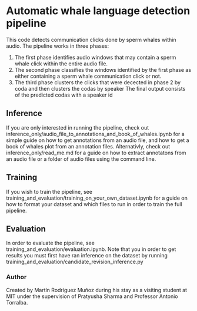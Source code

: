 # Automatic whale language detection pipeline
This code detects communication clicks done by sperm whales within audio.
The pipeline works in three phases:
1) The first phase identifies audio windows that may contain a sperm whale click within the entire audio file.
2) The second phase classifies the windows identified by the first phase as either containing a sperm whale communication click or not.
3) The third phase clusters the clicks that were decected in phase 2 by coda and then clusters the codas by speaker 
The final output consists of the predicted codas with a speaker id 

## Inference

If you are only interested in running the pipeline, check out inference_only/audio_file_to_annotations_and_book_of_whales.ipynb for a simple guide on how to get annotations from an audio file, and how to get a book of whales plot from an annotation files. Alternativly, check out inference_only/read_me.md for a guide on how to extract annotatons from an audio file or a folder of audio files using the command line.

## Training

If you wish to train the pipeline, see training_and_evaluation/training_on_your_own_dataset.ipynb for a guide on how to format your dataset and which files to run in order to train the full pipeline.

## Evaluation

In order to evaluate the pipeline, see training_and_evaluation/evaluation.ipynb. Note that you in order to get results you must first have ran inference on the dataset by running training_and_evaluation/candidate_revision_inference.py

### Author
Created by Martín Rodríguez Muñoz during his stay as a visiting student at MIT under the supervision of Pratyusha Sharma and Professor Antonio Torralba.